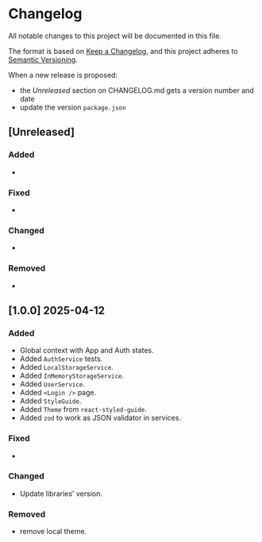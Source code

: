 # Changelog

All notable changes to this project will be documented in this file.

The format is based on [Keep a Changelog](https://keepachangelog.com/en/1.0.0/),
and this project adheres to [Semantic Versioning](https://semver.org/spec/v2.0.0.html).

When a new release is proposed:

- the _Unreleased_ section on CHANGELOG.md gets a version number and date
- update the version `package.json`

## [Unreleased]

### Added

-

### Fixed

-

### Changed

-

### Removed

-

## [1.0.0] 2025-04-12

### Added

- Global context with App and Auth states.
- Added `AuthService` tests.
- Added `LocalStorageService`.
- Added `InMemoryStorageService`.
- Added `UserService`.
- Added `<Login />` page.
- Added `StyleGuide`.
- Added `Theme` from `react-styled-guide`.
- Added `zod` to work as JSON validator in services.

### Fixed

-

### Changed

- Update libraries' version.

### Removed

- remove local theme.